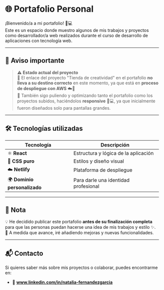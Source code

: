 # 🌐 Portafolio Personal

¡Bienvenido/a a mi portafolio! 🎨💻  
Este es un espacio donde muestro algunos de mis trabajos y proyectos como desarrollador/a web realizados durante el curso de desarrollo de aplicaciones con tecnología web.

---

## 📢 Aviso importante

> ⚠️ **Estado actual del proyecto**  
> 📌 El enlace del proyecto "Tienda de creatividad" en el portafolio **no lleva a su destino correcto** en este momento, ya que está en **proceso de despliegue con AWS** ☁️🚀  
> 🔧 También sigo puliendo y optimizando tanto el portafolio como los proyectos subidos, haciéndolos **responsive** 📱💻, ya que inicialmente fueron diseñados solo para pantallas grandes.

---

## 🛠️ Tecnologías utilizadas

| Tecnología  | Descripción |
|-------------|-------------|
| ⚛️ **React** | Estructura y lógica de la aplicación |
| 🎨 **CSS puro** | Estilos y diseño visual |
| ☁️ **Netlify** | Plataforma de despliegue |
| 🌍 **Dominio personalizado** | Para darle una identidad profesional |

---

## 📌 Nota

💡 He decidido publicar este portafolio **antes de su finalización completa** para que las personas puedan hacerse una idea de mis trabajos y estilo ✨.  
📅 A medida que avance, iré añadiendo mejoras y nuevas funcionalidades.

---

## 📬 Contacto

Si quieres saber más sobre mis proyectos o colaborar, puedes encontrarme en:   
- 🔗 **www.linkedin.com/in/natalia-fernandezgarcia**
